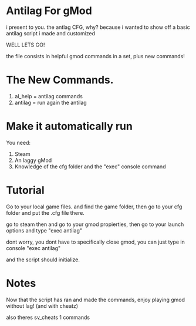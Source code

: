# Antilag For gMod

i present to you. the antlag CFG, why? because i wanted to show off a basic antilag script i made and customized

WELL LETS GO!

the file consists in helpful gmod commands in a set, plus new commands!
# The New Commands.
1. al_help = antilag commands
2. antilag = run again the antilag

# Make it automatically run

You need:
1. Steam
2. An laggy gMod
3. Knowledge of the cfg folder and the "exec" console command
# Tutorial

Go to your local game files. and find the game folder, then go to your cfg folder and put the .cfg file there.

go to steam then and go to your gmod propierties, then go to your launch options and type "exec antilag"

dont worry, you dont have to specifically close gmod, you can just type in console "exec antilag"

and the script should initialize.

# Notes

Now that the script has ran and made the commands, enjoy playing gmod without lag! (and with cheatz)

also theres sv_cheats 1 commands

